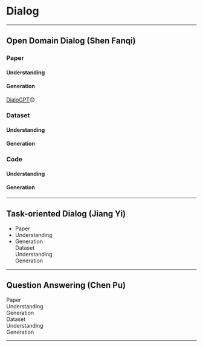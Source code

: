 # **Dialog**  
  
***  
## Open Domain Dialog  (Shen Fanqi)  
### Paper  
#### Understanding
#### Generation 
[DialoGPT](https://arxiv.org/abs/1911.00536):blush:   
 
### Dataset  
#### Understanding  
#### Generation  

### Code  
#### Understanding  
#### Generation 

***  
## Task-oriented Dialog  (Jiang Yi)  
* Paper  
* Understanding  
* Generation  
Dataset  
Understanding  
Generation  
***  
## Question Answering  (Chen Pu)  
Paper  
Understanding  
Generation  
Dataset  
Understanding  
Generation  
***  
